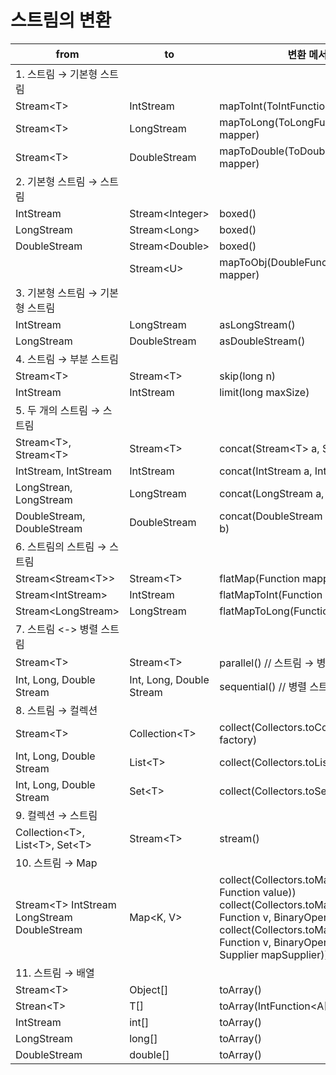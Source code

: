 # 스트림의 변환
| from | to | 변환 메서드 |
| --- | --- | --- |
| 1. 스트림 → 기본형 스트림 |  |  |
| Stream\<T\> | IntStream | mapToInt(ToIntFunction\<T\> mapper) |
| Stream\<T\> | LongStream | mapToLong(ToLongFunction\<T\>  mapper) |
| Stream\<T\> | DoubleStream | mapToDouble(ToDoubleFunction\<T\> mapper) |
| 2. 기본형 스트림 → 스트림 |  |  |
| IntStream | Stream\<Integer\> | boxed() |
| LongStream | Stream\<Long\> | boxed() |
| DoubleStream | Stream\<Double\> | boxed() |
|  | Stream\<U\> | mapToObj(DoubleFunction\<U\> mapper) |
| 3. 기본형 스트림 → 기본형 스트림 |  |  |
| IntStream | LongStream | asLongStream() |
| LongStream | DoubleStream | asDoubleStream() |
| 4. 스트림 → 부분 스트림 |  |  |
| Stream\<T\> | Stream\<T\> | skip(long n) |
| IntStream | IntStream | limit(long maxSize) |
| 5. 두 개의 스트림 → 스트림 |  |  |
| Stream\<T\>, Stream\<T\> | Stream\<T\> | concat(Stream\<T\> a, Stream\<T\> b) |
| IntStream, IntStream | IntStream | concat(IntStream a, IntStream b) |
| LongStrean, LongStream | LongStream | concat(LongStream a, LongStream b) |
| DoubleStream, DoubleStream | DoubleStream | concat(DoubleStream a, DoubleStream b) |
| 6. 스트림의 스트림 → 스트림 |  |  |
| Stream<Stream\<T\>> | Stream\<T\> | flatMap(Function mapper) |
| Stream\<IntStream\> | IntStream | flatMapToInt(Function mapper) |
| Stream\<LongStream\> | LongStream | flatMapToLong(Function mapper) |
| 7. 스트림 <-> 병렬 스트림 |  |  |
| Stream\<T\> | Stream\<T\> | parallel() // 스트림 → 병렬 스트림 |
| Int, Long, Double Stream | Int, Long, Double Stream | sequential() // 병렬 스트림 → 스트림 |
| 8. 스트림 → 컬렉션 |  |  |
| Stream\<T\> | Collection\<T\> | collect(Collectors.toCollection(Supplier factory) |
| Int, Long, Double Stream | List\<T\> | collect(Collectors.toList()) |
| Int, Long, Double Stream | Set\<T\> | collect(Collectors.toSet()) |
| 9. 컬렉션 → 스트림 |  |  |
| Collection\<T\>, List\<T\>, Set\<T\> | Stream\<T\> | stream() |
| 10. 스트림 → Map |  |  |
| Stream\<T\>  IntStream LongStream DoubleStream | Map\<K, V\> | collect(Collectors.toMap(Function key, Function value)) collect(Collectors.toMap(Function k, Function v, BinaryOperator)) collect(Collectors.toMap(Function k, Function v, BinaryOperator merge, Supplier mapSupplier)) |
| 11. 스트림 → 배열 |  |  |
| Stream\<T\> | Object[] | toArray() |
| Strean\<T\> | T[] | toArray(IntFunction\<A[]\> generator) |
| IntStream | int[] | toArray() |
| LongStream | long[] | toArray() |
| DoubleStream | double[] | toArray() |
